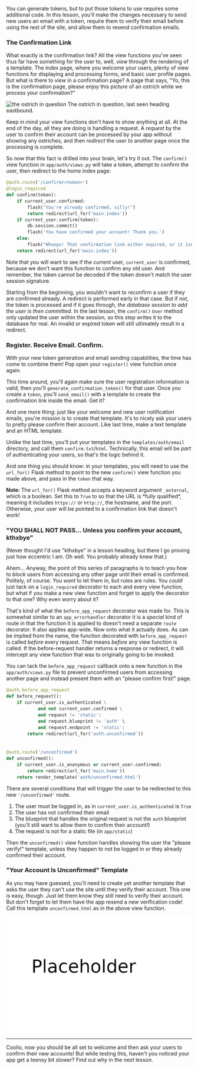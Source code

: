 You can generate tokens, but to put those tokens to use requires some additional code. In this lesson, you'll make the changes necessary to send new users an email with a token, require them to verify their email before using the rest of the site, and allow them to resend confirmation emails.

### The Confirmation Link

What exactly is the confirmation link? All the view functions you've seen thus far have something for the user to, well, *view* through the rendering of a template. The index page, where you welcome your users, plenty of view functions for displaying and processing forms, and basic user profile pages. But what is there to *view* in a confirmation page? A page that says, "Yo, this is the confirmation page, please enjoy this picture of an ostrich while we process your confirmation?"

![the ostrich in question](https://images.unsplash.com/photo-1572810928169-1756f3f622fc?ixlib=rb-1.2.1&ixid=eyJhcHBfaWQiOjEyMDd9&auto=format&fit=crop&w=1350&q=80)
The ostrich in question, last seen heading eastbound.

Keep in mind your view functions don't have to show anything at all. At the end of the day, all they are doing is handling a request. A *request* by the user to confirm their account can be processed by your app without showing any ostriches, and then *redirect* the user to another page once the processing is complete.

So now that this fact is drilled into your brain, let's try it out. The `confirm()` view function in `app/auth/views.py` will take a token, attempt to confirm the user, then redirect to the home index page:

```python
@auth.route('/confirm/<token>')
@login_required
def confirm(token):
    if current_user.confirmed:
        flash("You're already confirmed, silly!")
        return redirect(url_for('main.index'))
    if current_user.confirm(token):
        db.session.commit()
        flash('You have confirmed your account! Thank you.')
    else:
        flash("Whoops! That confirmation link either expired, or it isn't valid.")
    return redirect(url_for('main.index'))
```

Note that you will want to see if the *current* user, `current_user` is confirmed, because we don't want this function to confirm any old user. And remember, the token cannot be decoded if the token doesn't match the user session signature.

Starting from the beginning, you wouldn't want to reconfirm a user if they are confirmed already. A redirect is performed early in that case. But if not, the token is processed and if it goes through, *the database session to add the user is then committed*. In the last lesson, the `confirm()` `User` method only updated the user within the session, so this step writes it to the database for real. An invalid or expired token will still ultimately result in a redirect.

### Register. Receive Email. Confirm.

With your new token generation and email sending capabilities, the time has come to combine them! Pop open your `register()` view function once again.

This time around, you'll again make sure the user registration information is valid, then you'll `generate_confirmation_token()` for that user. Once you create a `token`, you'll `send_email()` with a template to create the confirmation link inside the email. Get it?

And one more thing: just like your welcome and new user notification emails, you're mission is to create that template. It's to nicely ask your users to pretty please confirm their account. Like last time, make a text template and an HTML template.

Unlike the last time, you'll put your templates in the `templates/auth/email` directory, and call them `confirm.txt`/`html`. Technically, this email will be *part* of authenticating your users, so that's the logic behind it.

And one thing you should know: in your templates, you will need to use the `url_for()` Flask method to point to the new `confirm()` view function you made above, and pass in the `token` that way.

<div class="alert alert-warning" role="alert"><strong>Note: </strong>The <code>url_for()</code> Flask method accepts a keyword argument <code>_external</code>, which is a boolean. Set this to <code>True</code> to so that the URL is *fully qualified*, meaning it includes <code>https://</code> or <code>http://</code>, the hostname, and the port. Otherwise, your user will be pointed to a confirmation link that doesn't work!</div>

### "YOU SHALL NOT PASS... Unless you confirm your account, kthxbye"

(Never thought I'd use "kthxbye" in a lesson heading, but there I go proving just how eccentric I am. Oh well. You probably already knew that.)

Ahem... Anyway, the point of this series of paragraphs is to teach you how to *block* users from accessing any other page until their email is confirmed. Politely, of course. You *want* to let them in, but rules are rules. You *could* just tack on a `login_required` decorator to each and every view function, but what if you make a new view function and forget to apply the decorator to that one? Why even worry about it?

That's kind of what the `before_app_request` decorator was made for. This is somewhat similar to an `app_errorhandler` decorator it is a *special* kind of route in that the function it is applied to doesn't need a separate `route` decorator. It also applies app-wide. Now onto what it actually does. As can be implied from the name, the function decorated with `before_app_request` is called *before* every request. That means *before* any view function is called. If the before-request handler returns a response or redirect, it will intercept any view function that was to originally going to be invoked.

You can tack the `before_app_request` callback onto a new function in the `app/auth/views.py` file to prevent unconfirmed users from accessing another page and instead present them with an "please confirm first!" page.

```python
@auth.before_app_request
def before_request():
    if current_user.is_authenticated \
            and not current_user.confirmed \
            and request != 'static':
            and request.blueprint != 'auth' \
            and request.endpoint != 'static':
        return redirect(url_for('auth.unconfirmed'))


@auth.route('/unconfirmed')
def unconfirmed():
    if current_user.is_anonymous or current_user.confirmed:
        return redirect(url_for('main.home'))
    return render_template('auth/unconfirmed.html')
```

There are several conditions that will trigger the user to be redirected to this new `'/unconfirmed'` route.

1. The user must be logged in, as in `current_user.is_authenticated` is `True`
2. The user has not confirmed their email
3. The blueprint that handles the original request is not the `auth` blueprint (you'll still want to allow them to confirm their account!)
4. The request is not for a static file (in `app/static`)

Then the `unconfirmed()` view function handles showing the user the "please verify!" template, unless they happen to not be logged in or they already confirmed their account.

### "Your Account Is Unconfirmed" Template

As you may have guessed, you'll need to create yet another template that asks the user they can't use the site until they verify their account. This one is easy, though. Just let them know they still need to verify their account. But don't forget to let them have the app resend a new verification code! Call this template `unconfirmed.html` as in the above view function.

![please confirm your account page](../images/placeholder.png)

___

Coolio, now you should be all set to welcome and then ask your users to confirm their new accounts! But while testing this, haven't you noticed your app get a teensy bit slower? Find out why in the next lesson.

